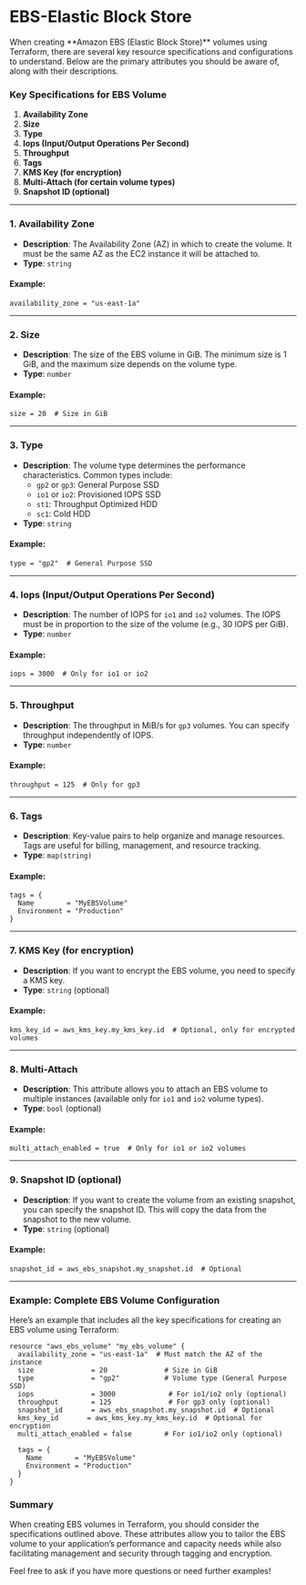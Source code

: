 <h1>EBS-Elastic Block Store</h1>
When creating **Amazon EBS (Elastic Block Store)** volumes using Terraform, there are several key resource specifications and configurations to understand. Below are the primary attributes you should be aware of, along with their descriptions.

### Key Specifications for EBS Volume

1. **Availability Zone**
2. **Size**
3. **Type**
4. **Iops (Input/Output Operations Per Second)**
5. **Throughput**
6. **Tags**
7. **KMS Key (for encryption)**
8. **Multi-Attach (for certain volume types)**
9. **Snapshot ID (optional)**

---

### 1. **Availability Zone**
- **Description**: The Availability Zone (AZ) in which to create the volume. It must be the same AZ as the EC2 instance it will be attached to.
- **Type**: `string`
  
#### Example:
```hcl
availability_zone = "us-east-1a"
```

---

### 2. **Size**
- **Description**: The size of the EBS volume in GiB. The minimum size is 1 GiB, and the maximum size depends on the volume type.
- **Type**: `number`
  
#### Example:
```hcl
size = 20  # Size in GiB
```

---

### 3. **Type**
- **Description**: The volume type determines the performance characteristics. Common types include:
  - `gp2` or `gp3`: General Purpose SSD
  - `io1` or `io2`: Provisioned IOPS SSD
  - `st1`: Throughput Optimized HDD
  - `sc1`: Cold HDD
- **Type**: `string`
  
#### Example:
```hcl
type = "gp2"  # General Purpose SSD
```

---

### 4. **Iops (Input/Output Operations Per Second)**
- **Description**: The number of IOPS for `io1` and `io2` volumes. The IOPS must be in proportion to the size of the volume (e.g., 30 IOPS per GiB).
- **Type**: `number`
  
#### Example:
```hcl
iops = 3000  # Only for io1 or io2
```

---

### 5. **Throughput**
- **Description**: The throughput in MiB/s for `gp3` volumes. You can specify throughput independently of IOPS.
- **Type**: `number`
  
#### Example:
```hcl
throughput = 125  # Only for gp3
```

---

### 6. **Tags**
- **Description**: Key-value pairs to help organize and manage resources. Tags are useful for billing, management, and resource tracking.
- **Type**: `map(string)`
  
#### Example:
```hcl
tags = {
  Name        = "MyEBSVolume"
  Environment = "Production"
}
```

---

### 7. **KMS Key (for encryption)**
- **Description**: If you want to encrypt the EBS volume, you need to specify a KMS key.
- **Type**: `string` (optional)

#### Example:
```hcl
kms_key_id = aws_kms_key.my_kms_key.id  # Optional, only for encrypted volumes
```

---

### 8. **Multi-Attach**
- **Description**: This attribute allows you to attach an EBS volume to multiple instances (available only for `io1` and `io2` volume types).
- **Type**: `bool` (optional)
  
#### Example:
```hcl
multi_attach_enabled = true  # Only for io1 or io2 volumes
```

---

### 9. **Snapshot ID (optional)**
- **Description**: If you want to create the volume from an existing snapshot, you can specify the snapshot ID. This will copy the data from the snapshot to the new volume.
- **Type**: `string` (optional)

#### Example:
```hcl
snapshot_id = aws_ebs_snapshot.my_snapshot.id  # Optional
```

---

### Example: Complete EBS Volume Configuration

Here’s an example that includes all the key specifications for creating an EBS volume using Terraform:

```hcl
resource "aws_ebs_volume" "my_ebs_volume" {
  availability_zone = "us-east-1a"  # Must match the AZ of the instance
  size              = 20              # Size in GiB
  type              = "gp2"           # Volume type (General Purpose SSD)
  iops              = 3000             # For io1/io2 only (optional)
  throughput        = 125              # For gp3 only (optional)
  snapshot_id       = aws_ebs_snapshot.my_snapshot.id  # Optional
  kms_key_id       = aws_kms_key.my_kms_key.id  # Optional for encryption
  multi_attach_enabled = false        # For io1/io2 only (optional)

  tags = {
    Name        = "MyEBSVolume"
    Environment = "Production"
  }
}
```

### Summary
When creating EBS volumes in Terraform, you should consider the specifications outlined above. These attributes allow you to tailor the EBS volume to your application’s performance and capacity needs while also facilitating management and security through tagging and encryption.

Feel free to ask if you have more questions or need further examples!
